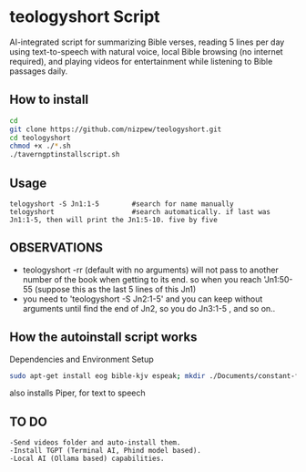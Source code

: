 # teologyshort Script
AI-integrated script for summarizing Bible verses, reading 5 lines per day using text-to-speech with natural voice, local Bible browsing (no internet required), and playing videos for entertainment while listening to Bible passages daily.

## How to install
```bash
cd
git clone https://github.com/nizpew/teologyshort.git
cd teologyshort
chmod +x ./*.sh
./taverngptinstallscript.sh
```

## Usage
    telogyshort -S Jn1:1-5        #search for name manually
    telogyshort                   #search automatically. if last was Jn1:1-5, then will print the Jn1:5-10. five by five


## OBSERVATIONS
- teologyshort -rr (default with no arguments) will not pass to another number of the book when getting to its end. so when you reach 'Jn1:50-55 (suppose this as the last 5 lines of this Jn1)
- you need to 'teologyshort -S Jn2:1-5' and you can keep without arguments until find the end of Jn2, so you do Jn3:1-5 , and so on..






  

## How the autoinstall script works 
Dependencies and Environment Setup

```bash
sudo apt-get install eog bible-kjv espeak; mkdir ./Documents/constant-files; touch ./Documents/constant-files/teologylog
```
also installs Piper, for text to speech


## TO DO

    -Send videos folder and auto-install them.
    -Install TGPT (Terminal AI, Phind model based).
    -Local AI (Ollama based) capabilities.
